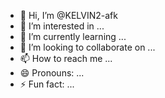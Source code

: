 - 👋 Hi, I’m @KELVIN2-afk
- 👀 I’m interested in ...
- 🌱 I’m currently learning ...
- 💞️ I’m looking to collaborate on ...
- 📫 How to reach me ...
- 😄 Pronouns: ...
- ⚡ Fun fact: ...

<!---
KELVIN2-afk/KELVIN2-afk is a ✨ special ✨ repository because its `README.md` (this file) appears on your GitHub profile.
You can click the Preview link to take a look at your changes.
--->
